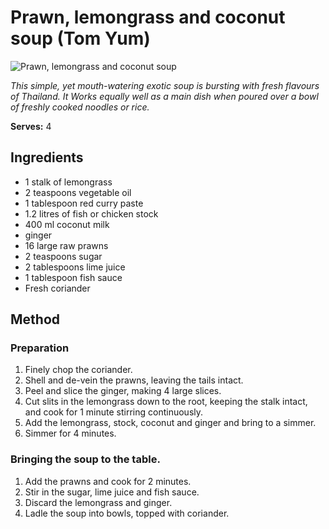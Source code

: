 # Prawn, lemongrass and coconut soup (Tom Yum)

![Prawn, lemongrass and coconut soup](resources/)

*This simple, yet mouth-watering exotic soup is bursting with fresh flavours of Thailand. It Works equally well as a main dish when poured over a bowl of freshly cooked noodles or rice.*

**Serves:** 4

## Ingredients
- 1 stalk of lemongrass
- 2 teaspoons vegetable oil
- 1 tablespoon red curry paste
- 1.2 litres of fish or chicken stock
- 400 ml coconut milk
- ginger
- 16 large raw prawns
- 2 teaspoons sugar
- 2 tablespoons lime juice
- 1 tablespoon fish sauce
- Fresh coriander

## Method
### Preparation
1. Finely chop the coriander.
1. Shell and de-vein the prawns, leaving the tails intact.
1. Peel and slice the ginger, making 4 large slices.
1. Cut slits in the lemongrass down to the root, keeping the stalk intact, and cook for 1 minute stirring continuously.
1. Add the lemongrass, stock, coconut and ginger and bring to a simmer.
1. Simmer for 4 minutes.

### Bringing the soup to the table.
1. Add the prawns and cook for 2 minutes.
1. Stir in the sugar, lime juice and fish sauce.
1. Discard the lemongrass and ginger.
1. Ladle the soup into bowls, topped with coriander.